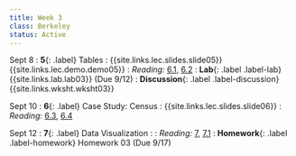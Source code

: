 ```yaml
---
title: Week 3
class: Berkeley
status: Active
---
```


Sept 8
: **5**{: .label} Tables
    : {{site.links.lec.slides.slide05}} {{site.links.lec.demo.demo05}}
: _Reading:_ [6.1](https://inferentialthinking.com/chapters/06/1/Sorting_Rows.html), [6.2](https://inferentialthinking.com/chapters/06/2/Selecting_Rows.html)
: **Lab**{: .label .label-lab} {{site.links.lab.lab03}} (Due 9/12)
: **Discussion**{: .label .label-discussion} {{site.links.wksht.wksht03}}

Sept 10
: **6**{: .label} Case Study: Census
    :  {{site.links.lec.slides.slide06}}<!--{{site.links.lec.demo.demo06}}-->
: _Reading:_ [6.3](https://inferentialthinking.com/chapters/06/3/Example_Population_Trends.html), [6.4](https://inferentialthinking.com/chapters/06/4/Example_Sex_Ratios.html)

Sept 12
: **7**{: .label} Data Visualization
    : <!--{{site.links.lec.slides.slide07}} {{site.links.lec.demo.demo07}}-->
: _Reading:_ [7](https://inferentialthinking.com/chapters/07/Visualization.html), [7.1](https://inferentialthinking.com/chapters/07/1/Visualizing_Categorical_Distributions.html)
: **Homework**{: .label .label-homework} Homework 03
    <!--{{site.links.hw.hw03}}--> (Due 9/17)